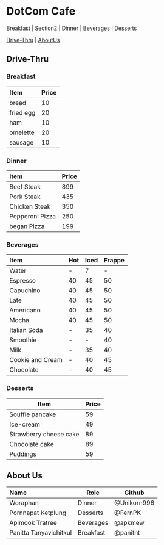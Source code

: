 # DotCom Cafe

[Breakfast](#breakfast) | Section2 | [Dinner](#Dinner) | [Beverages](#Beverages) | [Desserts](###Desserts)

[Drive-Thru](#Drive-Thru) | [AboutUs](#About-us)

## Drive-Thru

### Breakfast

| Item                     | Price    |
|:-------------------------|----------|
| bread                    | 10       |
| fried egg                | 20       |
| ham                      | 10       |
| omelette                 | 20       |
| sausage                  | 10       |

### Dinner

| Item                     | Price    |
|:-------------------------|----------|
| Beef Steak               | 899      |
| Pork Steak               | 435      |
| Chicken Steak            | 350      |
| Pepperoni Pizza          | 250      |
| began Pizza              | 199      |

### Beverages

| Item                     | Hot      | Iced      | Frappe    |
|:-------------------------|----------|-----------|-----------|
| Water                    | -        | 7         | -         |
| Espresso                 | 40       | 45        | 50        |
| Capuchino                | 40       | 45        | 50        |
| Late                     | 40       | 45        | 50        |
| Americano                | 40       | 45        | 50        |
| Mocha                    | 40       | 45        | 50        |
| Italian Soda             | -        | 35        | 40        |
| Smoothie                 | -        | -         | 40        |
| Milk                     | -        | 35        | 40        |
| Cookie and Cream         | -        | 40        | 45        |
| Chocolate                | -        | 40        | 45        |

### Desserts

| Item | Price |
| --- | --- |
| Souffle pancake | 59 |
| Ice-cream | 49 |
| Strawberry cheese cake | 89 |
| Chocolate cake | 89 |
| Puddings | 59 |

## About Us

| Name      | Role      | Github          |
|:----------|-----------|-----------------|
| Woraphan  | Dinner    | @Unikorn996     |
| Pornnapat Ketplung | Desserts | @FernPK |
| Apimook Tratree | Beverages | @apkmew |
| Panitta Tanyavichitkul| Breakfast | @panitnt |

